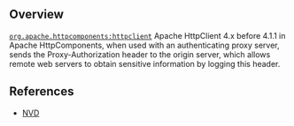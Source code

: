 ## Overview
[`org.apache.httpcomponents:httpclient`](http://search.maven.org/#search%7Cga%7C1%7Ca%3A%22httpclient%22)
Apache HttpClient 4.x before 4.1.1 in Apache HttpComponents, when used with an authenticating proxy server, sends the Proxy-Authorization header to the origin server, which allows remote web servers to obtain sensitive information by logging this header.

## References
- [NVD](https://web.nvd.nist.gov/view/vuln/detail?vulnId=CVE-2011-1498)